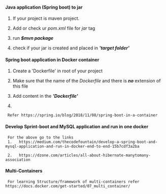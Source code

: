 
#### Java application (Spring boot) to jar

   1.    If your project is maven project.

   2.    Add or check ur _pom.xml_ file for _<packaging>jar</packaging>_ tag

   3.    run **_$mvn package_**

   4.    check if your jar is created and placed in **_'target folder'_** 

#### Spring boot application in Docker container
     
   1.    Create a 'Dockerfile' in root of your project

   2.    Make sure that the name of the _Dockerfile_ and there is **_no_** extension of this file

   3.    Add content in  the **_'Dockerfile'_**

   4.     


     Refer https://spring.io/blog/2018/11/08/spring-boot-in-a-container

####  Develop Sprint-boot and MySQL application and run in one docker

     For the above go to the links 
     1.   https://medium.com/thecodefountain/develop-a-spring-boot-and-mysql-application-and-run-in-docker-end-to-end-15b7cdf3a2ba

     2.   https://dzone.com/articles/all-about-hibernate-manytomany-association

#### Multi-Containers
     
     For learning Structure/framework of multi-containers refer https://docs.docker.com/get-started/07_multi_container/
